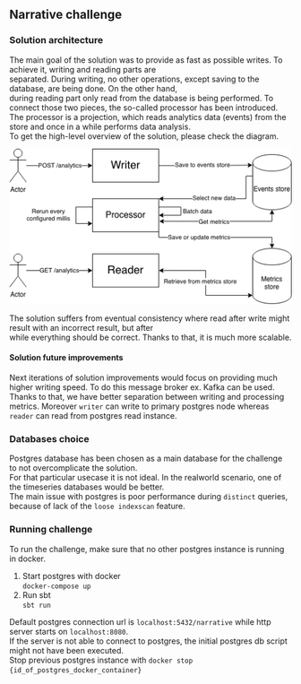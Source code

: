 ## Narrative challenge

### Solution architecture

The main goal of the solution was to provide as fast as possible writes. To achieve it, writing and reading parts are  
separated. During writing, no other operations, except saving to the database, are being done. On the other hand,  
during reading part only read from the database is being performed. To connect those two pieces, the so-called processor has been introduced.  
The processor is a projection, which reads analytics data (events) from the store and once in a while performs data analysis.  
To get the high-level overview of the solution, please check the diagram.


![Solution design](narrative.png "Design")

The solution suffers from eventual consistency where read after write might result with an incorrect result, but after  
while everything should be correct. Thanks to that, it is much more scalable.

#### Solution future improvements
Next iterations of solution improvements would focus on providing much higher writing speed. To do this message broker ex. Kafka can
be used. Thanks to that, we have better separation between writing and processing metrics. Moreover `writer` can write to primary
postgres node whereas `reader` can read from postgres read instance. 

### Databases choice
Postgres database has been chosen as a main database for the challenge to not overcomplicate the solution.  
For that particular usecase it is not ideal. In the realworld scenario, one of the timeseries databases would be better.  
The main issue with postgres is poor performance during `distinct` queries, because of lack of the `loose indexscan` feature.

### Running challenge
To run the challenge, make sure that no other postgres instance is running in docker.

1. Start postgres with docker  
```docker-compose up```
2. Run sbt  
```sbt run```

Default postgres connection url is `localhost:5432/narrative` while http server starts on `localhost:8080`.  
If the server is not able to connect to postgres, the initial postgres db script might not have been executed.  
Stop previous postgres instance with `docker stop {id_of_postgres_docker_container}`